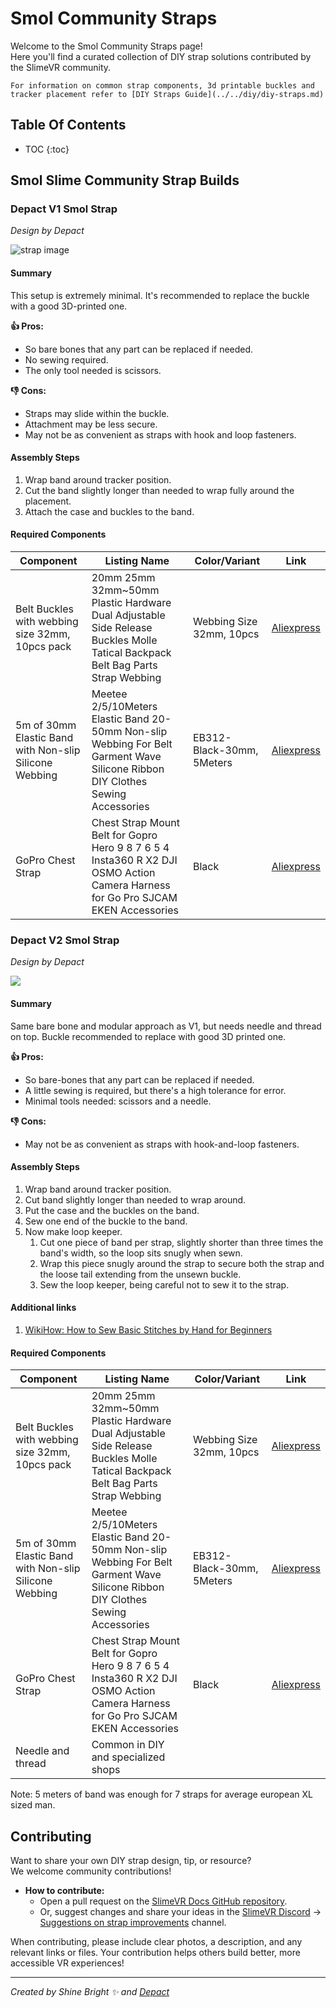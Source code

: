 <link rel="stylesheet" href="../assets/css/smol-slimes.css">

# Smol Community Straps

Welcome to the Smol Community Straps page!  
Here you'll find a curated collection of DIY strap solutions contributed by the SlimeVR community.

```admonish info
For information on common strap components, 3d printable buckles and tracker placement refer to [DIY Straps Guide](../../diy/diy-straps.md)
```

## Table Of Contents

- TOC
{:toc}

## Smol Slime Community Strap Builds

### Depact V1 Smol Strap

_Design by Depact_

<img src="../assets/img/straps/strap-community-builds/Depact V1 Strap.webp" alt="strap image" loading="lazy" class="big-size-image"/>

#### Summary

This setup is extremely minimal. It's recommended to replace the buckle with a good 3D-printed one.

**👍 Pros:**
- So bare bones that any part can be replaced if needed.
- No sewing required.
- The only tool needed is scissors.

**👎 Cons:**
- Straps may slide within the buckle.
- Attachment may be less secure.
- May not be as convenient as straps with hook and loop fasteners.

#### Assembly Steps

1. Wrap band around tracker position.
2. Cut the band slightly longer than needed to wrap fully around the placement.
3. Attach the case and buckles to the band.

#### Required Components

| Component                                              | Listing Name                                                                                                                     | Color/Variant             | Link                                                                |
| ------------------------------------------------------ | -------------------------------------------------------------------------------------------------------------------------------- | ------------------------- | ------------------------------------------------------------------- |
| Belt Buckles with webbing size 32mm, 10pcs pack        | 20mm 25mm 32mm~50mm Plastic Hardware Dual Adjustable Side Release Buckles Molle Tatical Backpack Belt Bag Parts Strap Webbing    | Webbing Size 32mm, 10pcs  | [Aliexpress](https://pl.aliexpress.com/item/32804319193.html)       |
| 5m of 30mm Elastic Band with Non-slip Silicone Webbing | Meetee 2/5/10Meters Elastic Band 20-50mm Non-slip Webbing For Belt Garment Wave Silicone Ribbon DIY Clothes Sewing Accessories   | EB312-Black-30mm, 5Meters | [Aliexpress](https://www.aliexpress.com/item/1005003917576160.html) |
| GoPro Chest Strap                                      | Chest Strap Mount Belt for Gopro Hero 9 8 7 6 5 4 Insta360 R X2 DJI OSMO Action Camera Harness for Go Pro SJCAM EKEN Accessories | Black                     | [Aliexpress](https://www.aliexpress.com/item/1005004792179605.html) |

### Depact V2 Smol Strap

_Design by Depact_

<img src="../assets/img/straps/strap-community-builds/Depact V2 Strap.webp" loading="lazy" class="big-size-image"/>

#### Summary

Same bare bone and modular approach as V1, but needs needle and thread on top. Buckle recommended to replace with good 3D printed one.

**👍 Pros:**
- So bare-bones that any part can be replaced if needed.
- A little sewing is required, but there's a high tolerance for error.
- Minimal tools needed: scissors and a needle.

**👎 Cons:**
- May not be as convenient as straps with hook-and-loop fasteners.

#### Assembly Steps

1. Wrap band around tracker position.
2. Cut band slightly longer than needed to wrap around.
3. Put the case and the buckles on the band.
4. Sew one end of the buckle to the band.
5. Now make loop keeper.
   1. Cut one piece of band per strap, slightly shorter than three times the band's width, so the loop sits snugly when sewn.
   2. Wrap this piece snugly around the strap to secure both the strap and the loose tail extending from the unsewn buckle.
   3. Sew the loop keeper, being careful not to sew it to the strap.

#### Additional links

1. <a href="https://www.wikihow.com/Sew" target="_blank">WikiHow: How to Sew Basic Stitches by Hand for Beginners</a>

#### Required Components

| Component                                              | Listing Name                                                                                                                     | Color/Variant             | Link                                                                |
| ------------------------------------------------------ | -------------------------------------------------------------------------------------------------------------------------------- | ------------------------- | ------------------------------------------------------------------- |
| Belt Buckles with webbing size 32mm, 10pcs pack        | 20mm 25mm 32mm~50mm Plastic Hardware Dual Adjustable Side Release Buckles Molle Tatical Backpack Belt Bag Parts Strap Webbing    | Webbing Size 32mm, 10pcs  | [Aliexpress](https://pl.aliexpress.com/item/32804319193.html)       |
| 5m of 30mm Elastic Band with Non-slip Silicone Webbing | Meetee 2/5/10Meters Elastic Band 20-50mm Non-slip Webbing For Belt Garment Wave Silicone Ribbon DIY Clothes Sewing Accessories   | EB312-Black-30mm, 5Meters | [Aliexpress](https://www.aliexpress.com/item/1005003917576160.html) |
| GoPro Chest Strap                                      | Chest Strap Mount Belt for Gopro Hero 9 8 7 6 5 4 Insta360 R X2 DJI OSMO Action Camera Harness for Go Pro SJCAM EKEN Accessories | Black                     | [Aliexpress](https://www.aliexpress.com/item/1005004792179605.html) |
| Needle and thread                                      | Common in DIY and specialized shops                                                                                              |                           |                                                                     |

Note: 5 meters of band was enough for 7 straps for average european XL sized man.

## Contributing

Want to share your own DIY strap design, tip, or resource?  
We welcome community contributions!

- **How to contribute:**  
  - Open a pull request on the [SlimeVR Docs GitHub repository](https://github.com/SlimeVR/SlimeVR-Docs-Site).
  - Or, suggest changes and share your ideas in the [SlimeVR Discord](https://discord.gg/slimevr) -> [Suggestions on strap improvements](https://discord.com/channels/817184208525983775/1202031023945416725) channel.

When contributing, please include clear photos, a description, and any relevant links or files.
Your contribution helps others build better, more accessible VR experiences!

<hr/>

*Created by Shine Bright ✨ and [Depact](https://github.com/Depact)*
